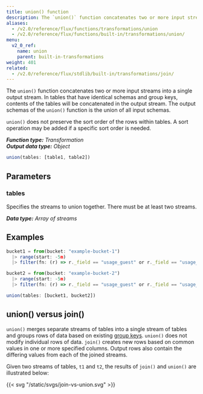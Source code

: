 ```yaml
---
title: union() function
description: The `union()` function concatenates two or more input streams into a single output stream.
aliases:
  - /v2.0/reference/flux/functions/transformations/union
  - /v2.0/reference/flux/functions/built-in/transformations/union/
menu:
  v2_0_ref:
    name: union
    parent: built-in-transformations
weight: 401
related:
  - /v2.0/reference/flux/stdlib/built-in/transformations/join/
---
```


The `union()` function concatenates two or more input streams into a single output stream.
In tables that have identical schemas and group keys, contents of the tables will be concatenated in the output stream.
The output schemas of the `union()` function is the union of all input schemas.

`union()` does not preserve the sort order of the rows within tables.
A sort operation may be added if a specific sort order is needed.

_**Function type:** Transformation_  
_**Output data type:** Object_

```js
union(tables: [table1, table2])
```

## Parameters

### tables
Specifies the streams to union together.
There must be at least two streams.

_**Data type:** Array of streams_

## Examples
```js
bucket1 = from(bucket: "example-bucket-1")
  |> range(start: -5m)
  |> filter(fn: (r) => r._field == "usage_guest" or r._field == "usage_guest_nice")

bucket2 = from(bucket: "example-bucket-2")
  |> range(start: -5m)
  |> filter(fn: (r) => r._field == "usage_guest" or r._field == "usage_idle")

union(tables: [bucket1, bucket2])
```

## union() versus join()
`union()` merges separate streams of tables into a single stream of tables and
groups rows of data based on existing [group keys](/v2.0/reference/glossary/#group-key).
`union()` does not modify individual rows of data.
`join()` creates new rows based on common values in one or more specified columns.
Output rows also contain the differing values from each of the joined streams.

Given two streams of tables, `t1` and `t2`, the results of `join()` and `union()`
are illustrated below:

{{< svg "/static/svgs/join-vs-union.svg" >}}
